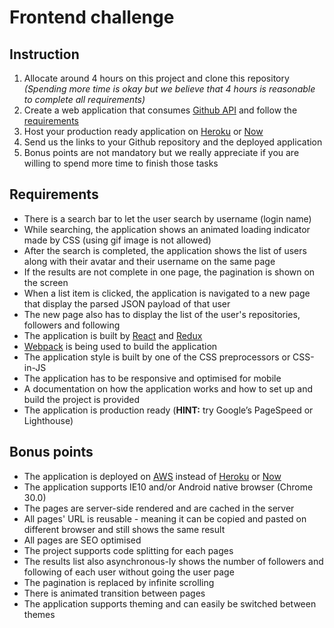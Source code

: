 # Frontend challenge

## Instruction
1. Allocate around 4 hours on this project and clone this repository _(Spending more time is okay but we believe that 4 hours is reasonable to complete all requirements)_
2. Create a web application that consumes [Github API](https://developer.github.com/v3/) and follow the [requirements](https://github.com/oddle-developer/oddle-frontend-challenge#requirements)
3. Host your production ready application on [Heroku](http://heroku.com) or [Now](https://zeit.co/now)
4. Send us the links to your Github repository and the deployed application
5. Bonus points are not mandatory but we really appreciate if you are willing to spend more time to finish those tasks
 
## Requirements
- There is a search bar to let the user search by username (login name)
- While searching, the application shows an animated loading indicator made by CSS (using gif image is not allowed)
- After the search is completed, the application shows the list of users along with their avatar and their username on the same page
- If the results are not complete in one page, the pagination is shown on the screen
- When a list item is clicked, the application is navigated to a new page that display the parsed JSON payload of that user
- The new page also has to display the list of the user's repositories, followers and following
- The application is built by [React](https://github.com/facebook/react) and [Redux](https://github.com/reactjs/redux)
- [Webpack](https://github.com/webpack/webpack) is being used to build the application
- The application style is built by one of the CSS preprocessors or CSS-in-JS
- The application has to be responsive and optimised for mobile
- A documentation on how the application works and how to set up and build the project is provided
- The application is production ready (__HINT:__ try Google’s PageSpeed or Lighthouse)
 
## Bonus points
- The application is deployed on [AWS](https://aws.amazon.com) instead of [Heroku](http://heroku.com) or [Now](https://zeit.co/now)
- The application supports IE10 and/or Android native browser (Chrome 30.0)
- The pages are server-side rendered and are cached in the server
- All pages' URL is reusable - meaning it can be copied and pasted on different browser and still shows the same result
- All pages are SEO optimised
- The project supports code splitting for each pages
- The results list also asynchronous-ly shows the number of followers and following of each user without going the user page
- The pagination is replaced by infinite scrolling
- There is animated transition between pages
- The application supports theming and can easily be switched between themes
